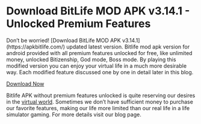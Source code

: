 <div class="container">
    <h1>Download BitLife MOD APK v3.14.1 - Unlocked Premium Features</h1>
    <p>Don’t be worried! [Download BitLife MOD APK v3.14.1](https://apkbitlife.com/) updated latest version. Bitlife mod apk version for android provided with all premium features unlocked for free, like unlimited money, unlocked Bitizenship, God mode, Boss mode. By playing this modified version you can enjoy your virtual life in a much more desirable way. Each modified feature discussed one by one in detail later in this blog.</p>
    <a href="#">Download Now</a>
    <p>Bitlife APK without premium features unlocked is quite reserving our desires in the <a href="https://f005.backblazeb2.com/file/BitlifeMOD24/Here's+a+basic+HTML+structure+for+the+pr.html">virtual world</a>. Sometimes we don’t have sufficient money to purchase our favorite features, making our life more limited than our real life in a life simulator gaming. For more details visit our blog page.</p>
  </div>
</body>
</html>
